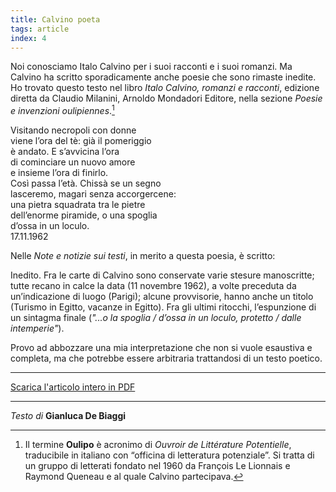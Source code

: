 ```yaml
---
title: Calvino poeta
tags: article
index: 4
---
```



Noi conosciamo Italo Calvino per i suoi racconti e i suoi romanzi. Ma Calvino ha scritto sporadicamente anche poesie che sono rimaste inedite. Ho trovato questo testo nel libro _Italo Calvino, romanzi e racconti_, edizione diretta da Claudio Milanini, Arnoldo Mondadori Editore, nella sezione _Poesie e invenzioni oulipiennes_.[^1] 

<div class="poetry">
Visitando necropoli con donne<br>
viene l’ora del tè: già il pomeriggio<br>
è andato. E s’avvicina l’ora<br>
di cominciare un nuovo amore<br>
e insieme l’ora di finirlo.<br>
Così passa l’età. Chissà se un segno<br>
lasceremo, magari senza accorgercene:<br>
una pietra squadrata tra le pietre<br>
dell’enorme piramide, o una spoglia<br>
d’ossa in un loculo.<br>
<span class="date">17.11.1962</span>
</div>

Nelle _Note e notizie sui testi_, in merito a questa poesia, è scritto: 
	
Inedito. Fra le carte di Calvino sono conservate varie stesure manoscritte; tutte recano in calce la data (11 novembre 1962), a volte preceduta da un’indicazione di luogo (Parigi); alcune provvisorie, hanno anche un titolo (Turismo in Egitto, vacanze in Egitto). Fra gli ultimi ritocchi, l’espunzione di un sintagma finale (_"...o la spoglia / d’ossa in un loculo, protetto / dalle intemperie"_).

Provo ad abbozzare una mia interpretazione che non si vuole esaustiva e completa, ma che potrebbe essere arbitraria trattandosi di un testo poetico.

***

[Scarica l'articolo intero in PDF](calvino-poeta.pdf)

***

_Testo di_ **Gianluca De Biaggi**

[^1]: Il termine **Oulipo** è acronimo di _Ouvroir de Littérature Potentielle_, traducibile in italiano con “officina di letteratura potenziale”. Si tratta di un gruppo di letterati fondato nel 1960 da François Le Lionnais e Raymond Queneau e al quale Calvino partecipava.
